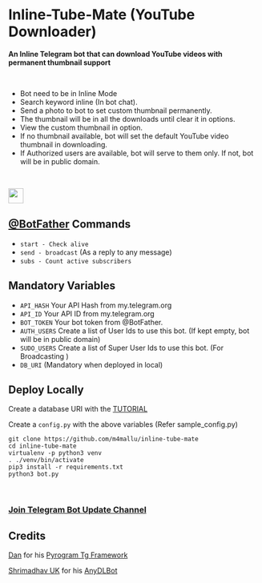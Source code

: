 # Inline-Tube-Mate (YouTube Downloader)

**An Inline Telegram bot that can download YouTube videos with permanent thumbnail support**

<br>

  - Bot need to be in Inline Mode
  - Search keyword inline (In bot chat).
  - Send a photo to bot to set custom thumbnail permanently.
  - The thumbnail will be in all the downloads until clear it in options.
  - View the custom thumbnail in option.
  - If no thumbnail available, bot will set the default YouTube video thumbnail in downloading.
  - If Authorized users are available, bot will serve to them only. If not, bot will be in public domain.

<br>

<p align="left">
  <a href="https://heroku.com/deploy?template=https://github.com/mirror-ravindu-1/YouTube-Downloader-Ravindu">
     <img height="30px" src="https://img.shields.io/badge/Deploy%20To%20Heroku-blueviolet?style=for-the-badge&logo=heroku">
  </a>
</p>

## [@BotFather](https://t.me/botfather) Commands

* `start - Check alive`
* `send - broadcast` (As a reply to any message)
* `subs - Count active subscribers`

## Mandatory Variables

* `API_HASH`    Your API Hash from my.telegram.org
* `API_ID`      Your API ID from my.telegram.org
* `BOT_TOKEN`   Your bot token from @BotFather.
* `AUTH_USERS`  Create a list of User Ids to use this bot. (If kept empty, bot will be in public domain)
* `SUDO_USERS`  Create a list of Super User Ids to use this bot. (For Broadcasting )
* `DB_URI`  (Mandatory when deployed in local)

## Deploy Locally
Create a database URI with the [TUTORIAL](https://telegra.ph/Clonebot-UI-Help-05-30)

Create a `config.py` with the above variables (Refer sample_config.py)
```
git clone https://github.com/m4mallu/inline-tube-mate
cd inline-tube-mate
virtualenv -p python3 venv
. ./venv/bin/activate
pip3 install -r requirements.txt
python3 bot.py
```
<br>

### [Join Telegram Bot Update Channel](https://t.me/RMProjects)

## Credits

[Dan](https://github.com/delivrance) for his [Pyrogram Tg Framework](https://github.com/pyrogram/pyrogram)

[Shrimadhav UK](https://github.com/SpEcHIDe) for his [AnyDLBot](https://github.com/SpEcHiDe/AnyDLBot)

